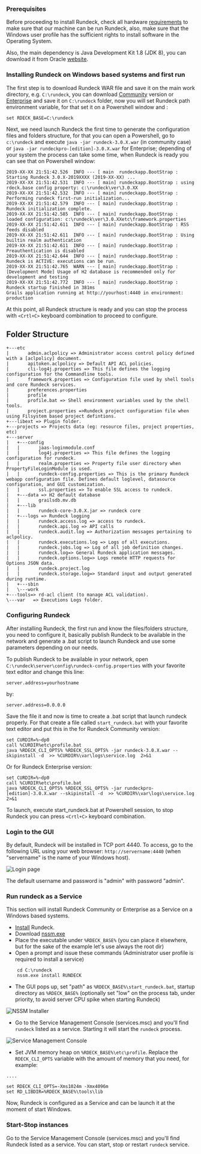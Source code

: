 ### Prerequisites

Before proceeding to install Rundeck, check all hardware [requirements](https://docs.rundeck.com/docs/administration/install/system-requirements.html) to make sure that our machine can be run Rundeck, also, make sure that the Windows user profile has the sufficient rights to install software in the Operating System. 

Also, the main dependency is Java Development Kit 1.8 (JDK 8), you can download it from Oracle [website](https://www.oracle.com/technetwork/java/javase/downloads/jdk8-downloads-2133151.html).

### Installing Rundeck on Windows based systems and first run

The first step is to download Rundeck WAR file and save it on the main work directory, e.g. `C:\rundeck`, you can download [Community](https://www.rundeck.com/open-source/download) version or [Enterprise](https://download.rundeck.com/) and save it on `C:\rundeck` folder, now you will set Rundeck path environment variable, for that set it on a Powershell window and :

```
set RDECK_BASE=C:\rundeck
```

Next, we need launch Rundeck the first time to generate the configuration files and folders structure, for that you can open a Powershell, go to `c:\rundeck` and execute `java -jar rundeck-3.0.X.war` (in community case) or `java -jar rundeckpro-[edition]-3.0.X.war` for Enterprise; depending of your system the process can take some time, when Rundeck is ready you can see that on Powershell window:

```
2019-XX-XX 21:51:42.526  INFO --- [ main  rundeckapp.BootStrap : Starting Rundeck 3.0.X-2019XXXX (2019-XX-XX) ...
2019-XX-XX 21:51:42.531  INFO --- [ main] rundeckapp.BootStrap : using rdeck.base config property: c:\rundeck\ver\3.0.XX
2019-XX-XX 21:51:42.532  INFO --- [ main] rundeckapp.BootStrap : Performing rundeck first-run initialization...
2019-XX-XX 21:51:42.579  INFO --- [ main] rundeckapp.BootStrap : Rundeck initialization complete.
2019-XX-XX 21:51:42.585  INFO --- [ main] rundeckapp.BootStrap : loaded configuration: c:\rundeck\ver\3.0.XXetc\framework.properties
2019-XX-XX 21:51:42.611  INFO --- [ main] rundeckapp.BootStrap : RSS feeds disabled
2019-XX-XX 21:51:42.611  INFO --- [ main] rundeckapp.BootStrap : Using builtin realm authentication
2019-XX-XX 21:51:42.611  INFO --- [ main] rundeckapp.BootStrap : Preauthentication is disabled
2019-XX-XX 21:51:42.644  INFO --- [ main] rundeckapp.BootStrap : Rundeck is ACTIVE: executions can be run.
2019-XX-XX 21:51:42.765  WARN --- [ main] rundeckapp.BootStrap : [Development Mode] Usage of H2 database is recommended only for development and testing
2019-XX-XX 21:51:42.772  INFO --- [ main] rundeckapp.BootStrap : Rundeck startup finished in 381ms
Grails application running at http://yourhost:4440 in environment: production
```

At this point, all Rundeck structure is ready and you can stop the process with `<Crtl+C>` keyboard combination to proceed to configure.

## Folder Structure
 
```
+---etc
|       admin.aclpolicy => Administrator access control policy defined with a [aclpolicy] document.
|       apitoken.aclpolicy => Default API ACL policies.
|       cli-log4j.properties => This file defines the logging configuration for the Commandline tools.
|       framework.properties => Configuration file used by shell tools and core Rundeck services.
|       preferences.properties
|       profile
|       profile.bat => Shell environment variables used by the shell tools.
|       project.properties =>Rundeck project configuration file when using Filsystem based project defintions.
+---libext => Plugin folder.
+---projects => Projects data (eg: resource files, project properties, etc)
+---server
|   +---config
|   |       jaas-loginmodule.conf
|   |       log4j.properties => This file defines the logging configuration for rundeck.
|   |       realm.properties => Property file user directory when PropertyFileLoginModule is used.
|   |       rundeck-config.properties => This is the primary Rundeck webapp configuration file. Defines default loglevel, datasource configuration, and GUI customization.
|   |       ssl.properties => To enable SSL access to rundeck.
|   +---data => H2 default database
|   |       grailsdb.mv.db
|   +---lib
|   |       rundeck-core-3.0.X.jar => rundeck core 
|   +---logs => Rundeck logging 
|   |       rundeck.access.log => access to rundeck.
|   |       rundeck.api.log => API calls
|   |       rundeck.audit.log => Authorization messages pertaining to aclpolicy.
|   |       rundeck.executions.log => Logs of all executions.
|   |       rundeck.jobs.log => Log of all job definition changes.
|   |       rundeck.log=> General Rundeck application messages.
|   |       rundeck.options.log=> Logs remote HTTP requests for Options JSON data.
|   |       rundeck.project.log
|   |       rundeck.storage.log=> Standard input and output generated during runtime.
|   +---sbin
|   \---work
+---tools=> rd-acl client (to manage ACL validation).
\---var   => Executions Logs folder.
```

### Configuring Rundeck

After installing Rundeck, the first run and know the files/folders structure, you need to configure it, basically publish Rundeck to be available in the network and generate a .bat script to launch Rundeck and use some parameters depending on our needs.

To publish Rundeck to be available in your network, open `C:\rundeck\server\config\rundeck-config.properties` with your favorite text editor and change this line:

```
server.address=yourhostname
```

by:

```
server.address=0.0.0.0
```

Save the file it and now is time to create a .bat script that launch rundeck properly. For that create a file called `start_rundeck.bat` with your favorite text editor and put this in the for Rundeck Community version:

```
set CURDIR=%~dp0
call %CURDIR%etc\profile.bat
java %RDECK_CLI_OPTS% %RDECK_SSL_OPTS% -jar rundeck-3.0.X.war --skipinstall -d  >> %CURDIR%\var\logs\service.log  2>&1
```

Or for Rundeck Enterprise version:

```
set CURDIR=%~dp0
call %CURDIR%etc\profile.bat
java %RDECK_CLI_OPTS% %RDECK_SSL_OPTS% -jar rundeckpro-[edition]-3.0.X.war --skipinstall -d  >> %CURDIR%\var\logs\service.log  2>&1
```

To launch, execute start_rundeck.bat at Powershell session, to stop Rundeck you can press `<Crtl+C>` keyboard combination.

### Login to the GUI
 
By default, Rundeck will be installed in TCP port 4440. To access, go to the following URL using your web browser: `http://servername:4440` (when "servername" is the name of your Windows host).

![Login page](../../figures/login-page.png)

The default username and password is "admin" with password "admin".

### Run rundeck as a Service

This section will install Rundeck Community or Enterprise as a Service on a Windows based systems.

* [Install](#installing-rundeck-on-windows-systems-and-first-run) Rundeck.
* Download [nssm.exe](http://nssm.cc/)
* Place the executable under `%RDECK_BASE%` (you can place it elsewhere, but for the sake of the example let's use always the root dir)
* Open a prompt and issue these commands (Administrator user profile is required to install a service)

```
    cd C:\rundeck
    nssm.exe install RUNDECK
```
* The GUI pops up, set "path" as `%RDECK_BASE%\start_rundeck.bat`, startup directory  as `%RDECK_BASE%` (optionally set "low" on the process tab, under priority, to avoid server CPU spike when starting Rundeck)

![NSSM Installer](../../figures/nssm-installer.png)

* Go to the Service Management Console (services.msc) and you'll find `rundeck` listed as a service. Starting it will start the `rundeck` process.

![Service Management Console](../../figures/service-management-console.png) 
 
* Set JVM memory heap on `%RDECK_BASE%\etc\profile`. 
Replace the `RDECK_CLI_OPTS` variable with the amount of memory that you need, for example:

```
....

set RDECK_CLI_OPTS=-Xms1024m -Xmx4096m
set RD_LIBDIR=%RDECK_BASE%\tools\lib
```

Now, Rundeck is configured as a Service and can be launch it at the moment of start Windows.
 
### Start-Stop instances

Go to the Service Management Console (services.msc) and you'll find Rundeck listed as a service. You can start, stop or restart `rundeck` service.
